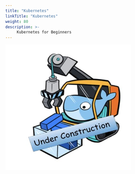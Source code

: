 ```yaml
---
title: "Kubernetes"
linkTitle: "Kubernetes"
weight: 80
description: >-
     Kubernetes for Beginners
---
```


![My Image](under-construction.png)
